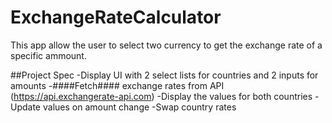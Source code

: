 # ExchangeRateCalculator
This app allow the user to select two currency to get the exchange rate of a specific ammount.

##Project Spec
-Display UI with 2 select lists for countries and 2 inputs for amounts
-####Fetch#### exchange rates from API (https://api.exchangerate-api.com)
-Display the values for both countries
-Update values on amount change
-Swap country rates
